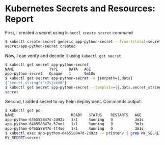 # Kubernetes Secrets and Resources: Report

First, i created a secret using `kubectl create secret` command

```bash
$ kubectl create secret generic app-python-secret --from-literal=secret_string='secret'
secret/app-python-secret created
```

Now, I can verify and decode it using `kubectl get secret`

```bash
$ kubectl get secret app-python-secret
NAME                TYPE     DATA   AGE
app-python-secret   Opaque   1      9m18s
$ kubectl get secret app-python-secret -o jsonpath={.data}
{"secret_string":"c2VjcmV0"}
$ kubectl get secret app-python-secret --template={{.data.secret_string}} | base64 --decode
secret
```

Second, I added secret to my helm deployment.
Commands output:

```bash
$ kubectl get po
NAME                          READY   STATUS    RESTARTS   AGE
app-python-646558847d-2d92z   1/1     Running   0          3m1s
app-python-646558847d-57nml   1/1     Running   0          3m1s
app-python-646558847d-tt4sq   1/1     Running   0          3m1s
$ kubectl exec app-python-646558847d-2d92z -- printenv | grep MY_SECRET
MY_SECRET=secret
```
